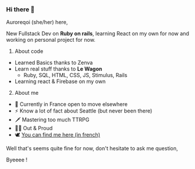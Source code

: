 ### Hi there 👋

Auroreqoi (she/her) here,
 
 New Fullstack Dev on **Ruby on rails**, learning React on my own for now and working on personal project for now.
 
 1. About code
   - Learned Basics thanks to Zenva
   - Learn real stuff thanks to **Le Wagon**
     - Ruby, SQL, HTML, CSS, JS, Stimulus, Rails
  - Learning react & Firebase on my own

 2. About me
   - :baguette_bread: Currently in France open to move elsewhere
   - ⚡ Know a lot of fact about Seattle (but never been there)
   - :dagger: Mastering too much TTRPG
   - :rainbow_flag: Out & Proud
   - :dove: [ You can find me here (in french)](https://twitter.com/auroreqoi)

  Well that's seems quite fine for now, don't hesitate to ask me question,

Byeeee !
 
<!--
**auroreqoi/auroreqoi** is a ✨ _special_ ✨ repository because its `README.md` (this file) appears on your GitHub profile.

Here are some ideas to get you started:

- 🔭 I’m currently working on ...
- 🌱 I’m currently learning ...
- 👯 I’m looking to collaborate on ...
- 🤔 I’m looking for help with ...
- 💬 Ask me about ...
- 📫 How to reach me: ...
- 😄 Pronouns: ...
- ⚡ Fun fact: ...
-->
